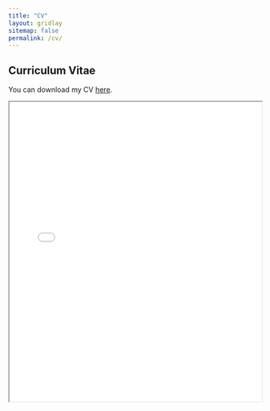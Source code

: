 ```yaml
---
title: "CV"
layout: gridlay
sitemap: false
permalink: /cv/
---
```



## Curriculum Vitae

You can download my CV [here](/assets/CV.pdf).

<iframe src="/assets/CV.pdf" width="100%" height="600px"></iframe>
